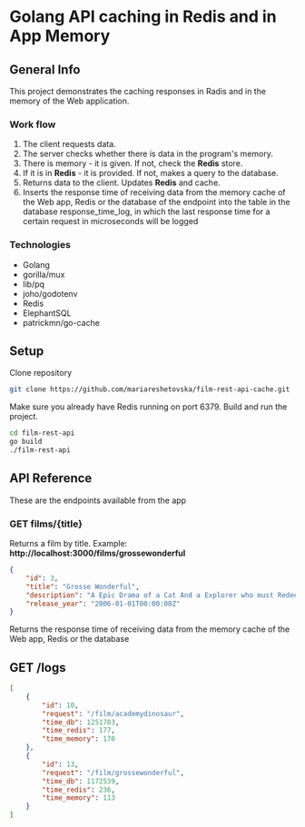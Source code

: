 # Golang API caching in Redis and in App Memory 

## General Info

This project demonstrates the caching responses  in Radis and  in the memory of the Web application.
### Work flow
1. The client requests data.
2. The server checks whether there is data in the program's memory.
3. There is memory - it is given. If not, check the **Redis** store.
4. If it is in **Redis** - it is provided. If not, makes a query to the database.
5. Returns data to the client. Updates **Redis** and cache.
6. Inserts the response time of receiving data from the memory cache of the Web app, Redis or the database of the endpoint into the table in the database response_time_log, in which the last response time for a certain request in microseconds will be logged
### Technologies
* Golang
* gorilla/mux
* lib/pq
* joho/godotenv
* Redis
* ElephantSQL
* patrickmn/go-cache

## Setup
Clone repository 

```bash
git clone https://github.com/mariareshetovska/film-rest-api-cache.git
```
Make sure you already have Redis running on port 6379. Build and run the project.
```bash
cd film-rest-api
go build
./film-rest-api
```
## API Reference
These are the endpoints available from the app
### GET films/{title}
Returns a film by title. Example: 
**http://localhost:3000/films/grossewonderful**

```json
{
    "id": 3,
    "title": "Grosse Wonderful",
    "description": "A Epic Drama of a Cat And a Explorer who must Redeem a Moose in Australia",
    "release_year": "2006-01-01T00:00:00Z"
}
```
Returns the response time of receiving data from the memory cache of the Web app, Redis or the database

## GET /logs
```json
[
    {
        "id": 10,
        "request": "/film/academydinosaur",
        "time_db": 1251703,
        "time_redis": 177,
        "time_memory": 170
    },
    {
        "id": 13,
        "request": "/film/grossewonderful",
        "time_db": 1172539,
        "time_redis": 236,
        "time_memory": 113
    }
]